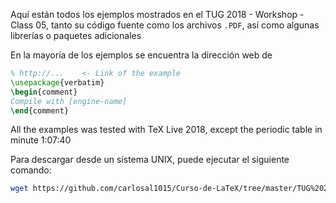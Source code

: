 Aquí están todos los ejemplos mostrados en el TUG 2018 - Workshop - Class 05, tanto su código fuente como los archivos `.PDF`, así como algunas librerías o paquetes adicionales

En la mayoría de los ejemplos se encuentra la dirección web de 

```tex
% http://...    <- Link of the example
\usepackage{verbatim}
\begin{comment}
Compile with [engine-name]
\end{comment}
```
All the examples was tested with TeX Live 2018, except the periodic table in minute 1:07:40

Para descargar desde un sistema UNIX, puede ejecutar el siguiente comando:

```bash
wget https://github.com/carlosal1015/Curso-de-LaTeX/tree/master/TUG%202018/TeX%20training%20workshop%20in%20Portuguese:%20from%20basics%20to%20TikZ%20and%20beyond/Class%2005/examples
```